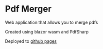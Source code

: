 # Pdf Merger

Web application that allows you to merge pdfs

Created using blazor wasm and PdfSharp

Deployed to [github pages](jcl86.github.io/pdf-merger)